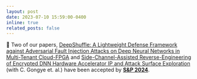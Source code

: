 ```yaml
---
layout: post
date: 2023-07-10 15:59:00-0400
inline: true
related_posts: false
---
```


:tada: Two of our papers, [DeepShuffle: A Lightweight Defense Framework against Adversarial Fault Injection Attacks on Deep Neural Networks in Multi-Tenant Cloud-FPGA](https://www.computer.org/csdl/proceedings-article/sp/2024/313000a034/1RjEa9WUlPi) and [Side-Channel-Assisted Reverse-Engineering of Encrypted DNN Hardware Accelerator IP and Attack Surface Exploration](https://www.computer.org/csdl/proceedings-article/sp/2024/313000a001/1RjE9FWOWsw) (with C. Gongye et. al.) have been accepted by [**S&P 2024**](https://sp2024.ieee-security.org/index.html).